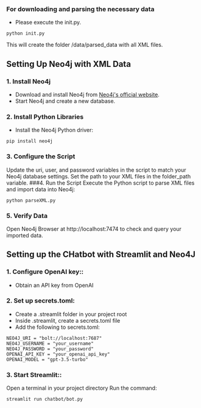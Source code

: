 ### **For downloading and parsing the necessary data**
- Please execute the init.py.
```
python init.py
```
This will create the folder /data/parsed_data with all XML files.

## **Setting Up Neo4j with XML Data**

### **1. Install Neo4j**
- Download and install Neo4j from [Neo4j's official website](https://neo4j.com/download/).
- Start Neo4j and create a new database.

### **2. Install Python Libraries**
- Install the Neo4j Python driver:
```
pip install neo4j
```
### **3. Configure the Script**
Update the uri, user, and password variables in the script to match your Neo4j database settings.
Set the path to your XML files in the folder_path variable.
###4. Run the Script
Execute the Python script to parse XML files and import data into Neo4j:
```
python parseXML.py
```

### **5. Verify Data**
Open Neo4j Browser at http://localhost:7474 to check and query your imported data.

## **Setting up the CHatbot with Streamlit and Neo4J**

### **1. Configure OpenAI key::**

- Obtain an API key from OpenAI


### **2. Set up secrets.toml:**
- Create a .streamlit folder in your project root
- Inside .streamlit, create a secrets.toml file
- Add the following to secrets.toml:
```
NEO4J_URI = "bolt://localhost:7687"
NEO4J_USERNAME = "your_username"
NEO4J_PASSWORD = "your_password"
OPENAI_API_KEY = "your_openai_api_key"
OPENAI_MODEL = "gpt-3.5-turbo"
```


### **3. Start Streamlit::**


Open a terminal in your project directory
Run the command:
```
streamlit run chatbot/bot.py
```








